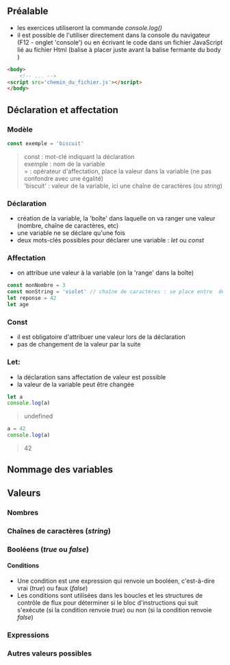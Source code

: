 ## Préalable
- les exercices utiliseront la commande *console.log()*
- il est possible de l'utiliser directement dans la console du navigateur (F12 - onglet 'console') ou en écrivant le code dans un fichier JavaScript lié au fichier Html (balise à placer juste avant la balise fermante du body )

```html
<body>
    <!-- ... -->
<script src='chemin_du_fichier.js'></script> 
</body>
```
## Déclaration et affectation
### Modèle
```javascript
const exemple = 'biscuit'
```
> const : mot-clé indiquant la déclaration\
> exemple : nom de la variable\
> = : opérateur d'affectation, place la valeur dans la variable (ne pas confondre avec une égalité)\
> 'biscuit' : valeur de la variable, ici une chaîne de caractères (ou *string*)
### Déclaration
- création de la variable, la 'boîte' dans laquelle on va ranger une valeur (nombre, chaîne de caractères, etc) 
- une variable ne se déclare qu'une fois
- deux mots-clés possibles pour déclarer une variable : *let* ou *const*
### Affectation
- on attribue une valeur à la variable (on la 'range' dans la boîte)
```javascript
const monNombre = 3         
const monString = 'violet' // chaîne de caractères : se place entre  des '' ou  des ""
let reponse = 42
let age
```
### Const
- il est obligatoire d'attribuer une valeur lors de la déclaration
- pas de changement de la valeur par la suite
### Let: 
- la déclaration sans affectation de valeur est possible
- la valeur de la variable peut être changée
```javascript
let a
console.log(a)
```
>  undefined
```javascript
a = 42
console.log(a)
```
> 42

## Nommage des variables
## Valeurs
### Nombres
### Chaînes de caractères (*string*)
### Booléens (*true* ou *false*)
#### Conditions
- Une condition est une expression qui renvoie un booléen, c'est-à-dire vrai (*true*) ou faux (*false*)
- Les conditions sont utilisées dans les boucles et les structures de contrôle de flux pour déterminer si le bloc d'instructions qui suit s'exécute (si la condition renvoie *true*) ou non (si la condition renvoie *false*)
### Expressions
### Autres valeurs possibles

